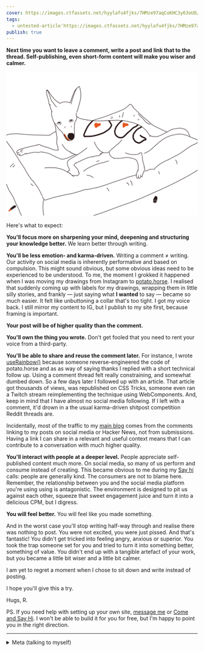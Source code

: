 ```yaml
---
cover: https://images.ctfassets.net/hyylafu4fjks/7HMze97aqCoKHC3y63oUO/fa98aa9a66603b089d93c9f4654ef0bb/119998056_1019019135204339_1665651882135124179_n_17893558189628564.jpg
tags:
  - untested-article'https://images.ctfassets.net/hyylafu4fjks/7HMze97aqCoKHC3y63oUO/fa98aa9a66603b089d93c9f4654ef0bb/119998056_1019019135204339_1665651882135124179_n_17893558189628564.jpg'
publish: true
---
```

**Next time you want to leave a comment, write a post and link that to the thread. Self-publishing, even short-form content will make you wiser and calmer.**

![a picture of my dog, looking at me, pretending nothing happened, his nose is covered with lipstick, theres lipstick in the corner of the drawing, the dog has "DOG" written with lipstick allover its back](mango-wearing-lipstick.png)

Here's what to expect:

**You'll focus more on sharpening your mind, deepening and structuring your knowledge better.** We learn better through writing. 

**You'll be less emotion- and karma-driven.** Writing a comment ≠ writing. Our activity on social media is inherently performative and based on compulsion. This might sound obvious, but some obvious ideas need to be experienced to be understood. To me, the moment I grokked it happened when I was moving my drawings from Instagram to [potato.horse](https://potato.horse). I realised that suddenly coming up with labels for my drawings, wrapping them in little silly stories, and frankly — just saying what **I wanted** to say — became so much easier. It felt like unbuttoning a collar that's too tight. I got my voice back. I still mirror my content to IG, but I publish to my site first, because framing is important.

**Your post will be of higher quality than the comment.** 

**You'll own the thing you wrote.** Don't get fooled that you need to rent your voice from a third-party.

**You'll be able to share and reuse the comment later.** For instance, I wrote [useRainbow()](https://sonnet.io/posts/use-rainbow) because someone reverse-engineered the code of potato.horse and as as way of saying thanks I replied with a short technical follow up. Using a comment thread felt really constraining, and somewhat dumbed down. So a few days later I followed up with an article. That article got thousands of views, was republished on CSS Tricks, someone even ran a Twitch stream reimplementing the technique using WebComponents. And, keep in mind that I have almost no social media following. If I left with a comment, it'd drown in a the usual karma-driven shitpost competition Reddit threads are.

Incidentally, most of the traffic to my [main blog](https://sonnet.io) comes from the comments linking to my posts on social media or Hacker News, not from submissions. Having a link I can share in a relevant and useful context means that I can contribute to a conversation with much higher quality.

**You'll interact with people at a deeper level.** People appreciate self-published content much more. On social media, so many of us perform and consume instead of creating. This became obvious to me during my [Say hi](http://sonnet.io/posts/hi) calls: people are generally kind. 
The consumers are not to blame here. Remember, the relationship between you and the social media platform you're using using is antagonistic. The environment is designed to pit us against each other, squeeze that sweet engagement juice and turn it into a delicious CPM, but I digress.

**You will feel better.** You will feel like you made something.

And in the worst case you'll stop writing half-way through and realise there was nothing to post. You were not excited, you were just pissed. And that's fantastic! You didn't get tricked into feeling angry, anxious or superior. You took the trap someone set for you and tried to turn it into something better, something of value. You didn't end up with a tangible artefact of your work, but you became a little bit wiser and a little bit calmer. 

I am yet to regret a moment when I chose to sit down and write instead of posting.

I hope you'll give this a try.

Hugs, R.


PS. If you need help with setting up your own site, [message me](https://sonnet.io/) or [Come and Say Hi](https://sonnet.io/posts/hi). I won't be able to build it for you for free, but I'm happy to point you in the right direction.

---

<details>
<summary>
Meta (talking to myself)
</summary>
This post was much easier to write as I based it on my evergreen notes. Perhaps it's worth to publish the thing not as a blog, but as a digital garden. I feel like it would allow people to read this at a different pace.

At the same time, I don't like the way my content looks when published using Obsidian. I want more control over the design.
</details>

